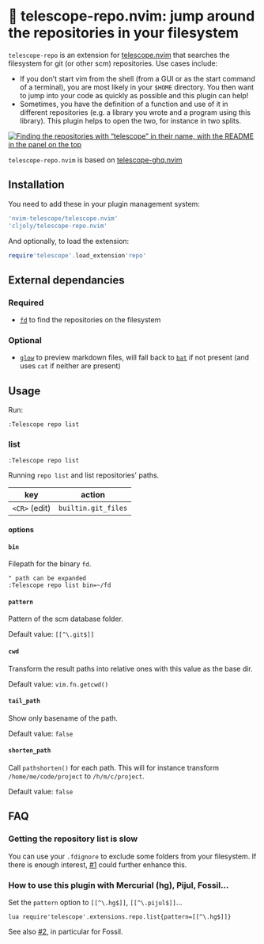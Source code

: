 <!-- insert
---
title: "🦘 telescope-repo.nvim: jump around the repositories in your filesystem"
date: 2021-08-21T10:02:37
repo_url: "https://github.com/cljoly/telescope-repo.nvim"
aliases:
- /telescope-repo.nvim
---
{{< github_badge >}}
end_insert -->
<!-- remove -->
# 🦘 telescope-repo.nvim: jump around the repositories in your filesystem
<!-- end_remove -->

`telescope-repo` is an extension for [telescope.nvim][] that searches the filesystem for git (or other scm) repositories. Use cases include:
* If you don’t start vim from the shell (from a GUI or as the start command of a terminal), you are most likely in your `$HOME` directory. You then want to jump into your code as quickly as possible and this plugin can help!
* Sometimes, you have the definition of a function and use of it in different repositories  (e.g. a library you wrote and a program using this library). This plugin helps to open the two, for instance in two splits.

<!-- remove -->
[![Finding the repositories with “telescope” in their name, with the README in the panel on the top](https://asciinema.org/a/431528.svg)](https://asciinema.org/a/431528)
<!-- end_remove -->
<!-- insert
Finding the repositories with “telescope” in their name, with the README in the panel on the top:

{{< asciicast  >}}src="./telescope.cast" poster="npt:0:04"{{< /asciicast  >}}
end_insert -->

[telescope.nvim]: https://github.com/nvim-telescope/telescope.nvim

`telescope-repo.nvim` is based on [telescope-ghq.nvim](https://github.com/nvim-telescope/telescope-ghq.nvim)

## Installation

You need to add these in your plugin management system:
```lua
'nvim-telescope/telescope.nvim'
'cljoly/telescope-repo.nvim'
```
And optionally, to load the extension:
```lua
require'telescope'.load_extension'repo'
```

## External dependancies

### Required

* [`fd`][] to find the repositories on the filesystem

[`fd`]: https://github.com/sharkdp/fd

### Optional

* [`glow`][] to preview markdown files, will fall back to [`bat`][] if not present (and uses `cat` if neither are present)

[`glow`]: https://github.com/charmbracelet/glow
[`bat`]: https://github.com/sharkdp/bat

## Usage

Run:
```
:Telescope repo list
```

### list

`:Telescope repo list`

Running `repo list` and list repositories' paths.

| key              | action               |
|------------------|----------------------|
| `<CR>` (edit)    | `builtin.git_files`  |

#### options

#### `bin`

Filepath for the binary `fd`.

```vim
" path can be expanded
:Telescope repo list bin=~/fd
```

#### `pattern`

Pattern of the scm database folder.

Default value: `[[^\.git$]]`

#### `cwd`

Transform the result paths into relative ones with this value as the base dir.

Default value: `vim.fn.getcwd()`

#### `tail_path`

Show only basename of the path.

Default value: `false`

#### `shorten_path`

Call `pathshorten()` for each path. This will for instance transform `/home/me/code/project` to `/h/m/c/project`.

Default value: `false`

## FAQ

### Getting the repository list is slow

You can use your `.fdignore` to exclude some folders from your filesystem. If there is enough interest, [#1](https://github.com/cljoly/telescope-repo.nvim/issues/1) could further enhance this.

### How to use this plugin with Mercurial (hg), Pijul, Fossil…

Set the `pattern` option to `[[^\.hg$]]`, `[[^\.pijul$]]`…

```
lua require'telescope'.extensions.repo.list{pattern=[[^\.hg$]]}
```

See also [#2](https://github.com/cljoly/telescope-repo.nvim/issues/2), in particular for Fossil.
